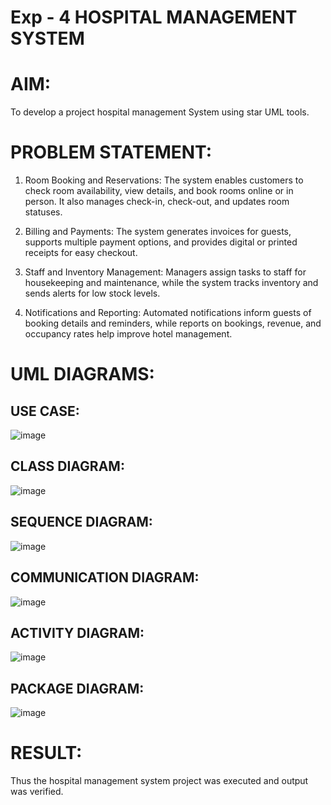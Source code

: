 
# Exp - 4 HOSPITAL MANAGEMENT SYSTEM

# AIM:

To develop a project hospital management System using star UML tools.

# PROBLEM STATEMENT:

1.	Room Booking and Reservations: The system enables customers to check room availability, view details, and book rooms online or in person. It also manages check-in, check-out, and updates room statuses.

2.	Billing and Payments: The system generates invoices for guests, supports multiple payment options, and provides digital or printed receipts for easy checkout.

3.	Staff and Inventory Management: Managers assign tasks to staff for housekeeping and maintenance, while the system tracks inventory and sends alerts for low stock levels.

4.	Notifications and Reporting: Automated notifications inform guests of booking details and reminders, while reports on bookings, revenue, and occupancy rates help improve hotel management.

# UML DIAGRAMS:

## USE CASE:

![image](https://github.com/user-attachments/assets/6648dd5e-d34d-4959-80ba-4023db0e4330)

## CLASS DIAGRAM:

![image](https://github.com/user-attachments/assets/43557af6-c320-4a19-8fdc-da6503a37a01)

## SEQUENCE DIAGRAM:

![image](https://github.com/user-attachments/assets/ed63e0e1-acbb-48ac-b1ab-8c38c8edc5b7)

## COMMUNICATION DIAGRAM:

![image](https://github.com/user-attachments/assets/0e4c2713-4a40-42f0-a0b2-91711a820ed6)

## ACTIVITY DIAGRAM:

![image](https://github.com/user-attachments/assets/1c15bca0-0e49-479d-8b05-e0e9e8cf8d09)


## PACKAGE DIAGRAM:

![image](https://github.com/user-attachments/assets/195b8fd7-f72d-477a-afd6-9ccd41625f69)

# RESULT:

Thus the hospital management system project was executed and output was verified.
